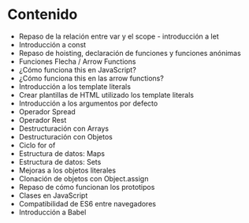 
# Contenido
- Repaso de la relación entre var y el scope - introducción a let
- Introducción a const
- Repaso de hoisting, declaración de funciones y funciones anónimas
- Funciones Flecha / Arrow Functions
- ¿Cómo funciona this en JavaScript?
- ¿Cómo funciona this en las arrow functions?
- Introducción a los template literals
- Crear plantillas de HTML utilizado los template literals
- Introducción a los argumentos por defecto
- Operador Spread
- Operador Rest
- Destructuración con Arrays
- Destructuración con Objetos
- Ciclo for of
- Estructura de datos: Maps
- Estructura de datos: Sets
- Mejoras a los objetos literales
- Clonación de objetos con Object.assign
- Repaso de cómo funcionan los prototipos
- Clases en JavaScript
- Compatibilidad de ES6 entre navegadores
- Introducción a Babel
